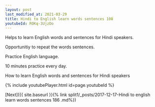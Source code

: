 ```yaml
---
layout: post
last_modified_at: 2021-03-29
title: Hindi to English learn words sentences 108 
youtubeId: ROKq-3UjzDo
---
```

 
 
Helps to learn English words and sentences for Hindi speakers.

Opportunitiy to repeat the words sentences. 

Practice English language. 
 
10 minutes practice every day. 
 
How to learn English words and sentences for Hindi speakers 
 
{% include youtubePlayer.html id=page.youtubeId %}
 
 
[Next]({{ site.baseurl }}{% link  split1/_posts/2017-12-17-Hindi to english learn words sentences 186 .md%})
 
